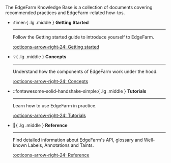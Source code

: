 The EdgeFarm Knowledge Base is a collection of documents covering recommended practices and EdgeFarm-related how-tos.

<div class="grid cards" markdown>

-   :timer:{ .lg .middle } __Getting Started__

    ---

    Follow the Getting started guide to introduce yourself to EdgeFarm.

    [:octicons-arrow-right-24: Getting started](gettingstarted)

-   :bulb:{ .lg .middle } __Concepts__

    ---

    Understand how the components of EdgeFarm work under the hood.

    [:octicons-arrow-right-24: Concepts](concepts)

-   ::fontawesome-solid-handshake-simple:{ .lg .middle } __Tutorials__

    ---

    Learn how to use EdgeFarm in practice.

    [:octicons-arrow-right-24: Tutorials](tutorials)

-   :book:{ .lg .middle } __Reference__

    ---

    Find detailed information about EdgeFarm's API, glossary and Well-known Labels, Annotations and Taints.

    [:octicons-arrow-right-24: Reference](reference)

</div>